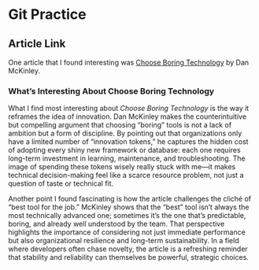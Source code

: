 # Git Practice
## Article Link
One article that I found interesting was [Choose Boring Technology](https://mcfunley.com/choose-boring-technology) by Dan McKinley.

### What’s Interesting About Choose Boring Technology

What I find most interesting about *Choose Boring Technology* is the way it reframes the idea of innovation. Dan McKinley makes the counterintuitive but compelling argument that choosing “boring” tools is not a lack of ambition but a form of discipline. By pointing out that organizations only have a limited number of “innovation tokens,” he captures the hidden cost of adopting every shiny new framework or database: each one requires long-term investment in learning, maintenance, and troubleshooting. The image of spending these tokens wisely really stuck with me—it makes technical decision-making feel like a scarce resource problem, not just a question of taste or technical fit.

Another point I found fascinating is how the article challenges the cliché of “best tool for the job.” McKinley shows that the “best” tool isn’t always the most technically advanced one; sometimes it’s the one that’s predictable, boring, and already well understood by the team. That perspective highlights the importance of considering not just immediate performance but also organizational resilience and long-term sustainability. In a field where developers often chase novelty, the article is a refreshing reminder that stability and reliability can themselves be powerful, strategic choices.
